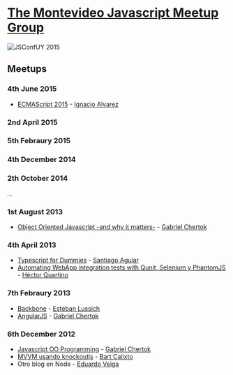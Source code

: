 # [The Montevideo Javascript Meetup Group](http://www.meetup.com/mvd-js)

![JSConfUY 2015](https://pbs.twimg.com/media/CDdmeWEWYAAXbia.jpg:large)

## Meetups

### 4th June 2015
* [ECMAScript 2015](https://docs.google.com/presentation/d/1LUTFz7mNReNCIvCObZFjwPcavZ83dZV5qpNZdNGOZJc/edit?usp=sharing) - [Ignacio Alvarez](http://github.com/nachoaIvarez)

### 2nd April 2015

### 5th Febraury 2015

### 4th December 2014

### 2th October 2014

*...*

### 1st August 2013

* [Object Oriented Javascript -and why it matters-](http://www.slideshare.net/cherta/object-oriented-javascript-25025600) - [Gabriel Chertok](https://github.com/cherta)

### 4th April 2013

* [Typescript for Dummies](https://speakerdeck.com/santiagoaguiar/typescript-for-dummies) - [Santiago Aguiar](https://twitter.com/santiaguiar)
* [Automating WebApp integration tests with Qunit, Selenium y PhantomJS](https://speakerdeck.com/cphoton/automatizando-pruebas-unitarias-y-de-integracion-en-aplicaciones-web) - [Héctor Quartino](https://twitter.com/cphoton)

### 7th Febraury 2013

* [Backbone](https://speakerdeck.com/elussich/introduccion-a-backbone-dot-js) - [Esteban Lussich](https://speakerdeck.com/elussich/introduccion-a-backbone-dot-js)
* [AngularJS](http://www.cherta.info/es/meetup-js-febrero/) - [Gabriel Chertok](https://github.com/cherta)

### 6th December 2012

* [Javascript OO Programming](http://www.cherta.info/es/meetupjs/) - [Gabriel Chertok](https://github.com/cherta)
* [MVVM usando knockoutjs](http://learn.knockoutjs.com/) - [Bart Calixto ](https://twitter.com/bartmax)
* Otro blog en Node - [Eduardo Veiga](https://github.com/cinemascop89)
